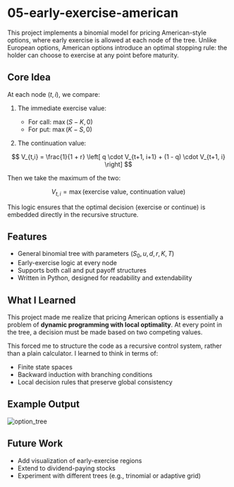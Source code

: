 # 05-early-exercise-american

This project implements a binomial model for pricing American-style options, where early exercise is allowed at each node of the tree. Unlike European options, American options introduce an optimal stopping rule: the holder can choose to exercise at any point before maturity.

## Core Idea

At each node $(t, i)$, we compare:

1. The immediate exercise value:
   - For call: $\max(S - K, 0)$  
   - For put: $\max(K - S, 0)$

2. The continuation value:

$$
V_{t,i} = \frac{1}{1 + r} \left[ q \cdot V_{t+1, i+1} + (1 - q) \cdot V_{t+1, i} \right]
$$

Then we take the maximum of the two:

$$
V_{t,i} = \max\left( \text{exercise value},\ \text{continuation value} \right)
$$

This logic ensures that the optimal decision (exercise or continue) is embedded directly in the recursive structure.

## Features

- General binomial tree with parameters $(S_0, u, d, r, K, T)$
- Early-exercise logic at every node
- Supports both call and put payoff structures
- Written in Python, designed for readability and extendability

## What I Learned

This project made me realize that pricing American options is essentially a problem of **dynamic programming with local optimality**. At every point in the tree, a decision must be made based on two competing values.

This forced me to structure the code as a recursive control system, rather than a plain calculator. I learned to think in terms of:

- Finite state spaces
- Backward induction with branching conditions
- Local decision rules that preserve global consistency

## Example Output

![option_tree](./density_plot.png)

## Future Work

- Add visualization of early-exercise regions
- Extend to dividend-paying stocks
- Experiment with different trees (e.g., trinomial or adaptive grid)

